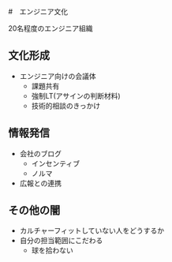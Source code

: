 #　エンジニア文化

20名程度のエンジニア組織

## 文化形成

* エンジニア向けの会議体
  * 課題共有
  * 強制LT(アサインの判断材料)
  * 技術的相談のきっかけ

## 情報発信

* 会社のブログ
  * インセンティブ
  * ノルマ
* 広報との連携

## その他の闇

* カルチャーフィットしていない人をどうするか
* 自分の担当範囲にこだわる
  * 球を拾わない
